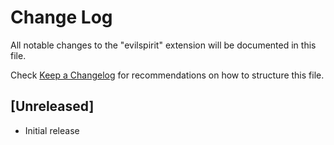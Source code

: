 # Change Log

All notable changes to the "evilspirit" extension will be documented in this file.

Check [Keep a Changelog](http://keepachangelog.com/) for recommendations on how to structure this file.

## [Unreleased]

- Initial release
